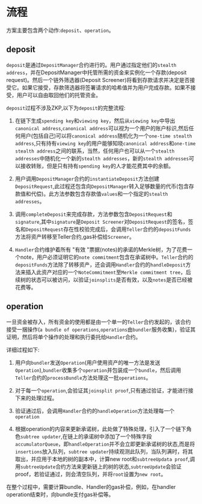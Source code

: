 # 流程

方案主要包含两个动作:`deposit`、`operation`。

## deposit

`deposit`是通过`DepositManager`合约进行的。用户通过指定他们的`stealth address`，并在DepositManager中托管所需的资金来实例化一个存款(deposit request)。然后一个链外筛选器(Deposit Screener)将看到存款请求并决定是否接受它。如果它接受，存款筛选器将签署请求的哈希值并为用户完成存款。如果不接受，用户可以自由取回他们的托管资金。

`deposit`过程不涉及ZKP,以下为`deposit`的完整流程:

1. 在链下生成`spending key`和`viewing key`，然后从`viewing key`中导出`canonical address`,`canonical address`可以视为一个用户的账户标识,然后任何用户(包括自己)可以将`canonical address`随机化为一个`one-time stealth address`,只有持有`viewing key`的用户能够知晓`canonical address`和`one-time stealth address`之间的联系，当然，任何用户也可以从一个`stealth addresses`中随机化一个新的`stealth addresses`，新的`stealth addresses`可以接收转账，但是只有持有`spending key`的人才能花费其中的余额。

2. 用户调用`DepositManager`合约的`instantiateDeposit`方法创建`DepositRequest`,此过程还包含向`DepositManager`转入足够数量的代币(包含存款值和代偿)。此方法参数包含存款值`values`和一个指定的`stealth addresses`。

3. 调用`completeDeposit`来完成存款，方法参数包含`DepositRequest`和` signature`,其中`signature`是`Deposit Screener`对`DepositRequest`的签名，签名和`DepositRequest`存在性校验完成后，会调用`Teller`合约的`depositFunds`方法将资产转移至Teller合约,gas补偿给`Screener`。

4. `Handler`合约维护着所有 "有效 "票据(notes)的承诺的Merkle树，为了花费一个note，用户必须证明它的`note commitment`包含在承诺树中。`Teller`合约的`depositFunds`方法除了转移资产，还会调用`Handler`合约的`handleDeposit`方法来插入此资产对应的一个`NoteCommitment`至`Merkle commitment tree`，后续树的状态可以被访问，以验证`joinsplits`是否有效，以及`notes`是否已经被花费等。

## operation
一旦资金被存入，所有资金的使用都是由一个单一的`Teller`合约发起的，该合约接受一捆操作(`a bundle of operations`,`operations`由`bundler`服务收集)，验证其证明，然后将单个操作的处理和执行委托给`Handler`合约。

详细过程如下:
1. 用户向`bundler`发送`Operation`(用户使用资产的唯一方法是发送`Operation`),`bundler`收集多个`operation`并包装成一个`bundle`，然后调用`Teller`合约的`processBundle`方法处理这一批`operations`。

2. 对于每一个`operation`,会验证其`joinsplit proof`,只有通过验证，才能进行接下来的处理过程。

3. 验证通过后，会调用`Handler`合约的`handleOperation`方法处理每一个`operation`

4. 根据operation的内容来更新承诺树，此处做了特殊处理，引入了一个链下角色`subtree updater`,在链上的承诺树中添加了一个特殊字段`accumulatorQueue`，即`handleOperation`并不会立即更新承诺树的状态,而是将`insertions`放入队列，`subtree updater`持续观测此队列，当队列满时，将其取出，并应用于本地的树的副本中，计算new root和`subtreeUpdata proof`,调用`subtreeUpdate`合约方法来更新链上的树的状态,`subtreeUpdate`会验证proof，若验证通过，则会清空队列，并将`root`设置为`new root`。

在整个过程中，需要计算bundle、Handler的gas补偿，例如，在handler operation结束时，向bundle支付gas补偿等。





